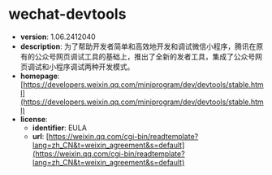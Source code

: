 # wechat-devtools

- **version**: 1.06.2412040
- **description**: 为了帮助开发者简单和高效地开发和调试微信小程序，腾讯在原有的公众号网页调试工具的基础上，推出了全新的发者工具，集成了公众号网页调试和小程序调试两种开发模式。
- **homepage**: [https://developers.weixin.qq.com/miniprogram/dev/devtools/stable.html](https://developers.weixin.qq.com/miniprogram/dev/devtools/stable.html)
- **license**:
  - **identifier**: EULA
  - **url**: [https://weixin.qq.com/cgi-bin/readtemplate?lang=zh_CN&t=weixin_agreement&s=default](https://weixin.qq.com/cgi-bin/readtemplate?lang=zh_CN&t=weixin_agreement&s=default)

